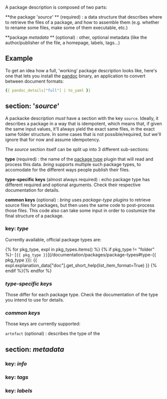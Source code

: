 A package description is composed of two parts:

**the package  '*source*' ** (required)
:     a data structure that describes where to retrieve the files of a package, and how to assemble them (e.g. whether to rename some files, make some of them executable, etc.)

**package *metadata* ** (optional)
:     other, optional metadata (like the author/publisher of the file, a homepage, labels, tags...)

## Example

To get an idea how a full, 'working' package description looks like, here's one that lets you install the [pandoc](https://pandoc.org/) binary, an application to convert between document formats:

``` yaml
{{ pandoc_details["full"] | to_yaml }}
```

## section: '*source*'

A packacke description *must* have a section with the key ``source``. Ideally, it describes a package in a way that is idempotent, which means that, if given the same input values, it'll always yield the exact same files, in the exact same folder structure. In some cases that is not possible/required, but we'll ignore that for now and assume idempotency.

The *source* section itself can be split up into 3 different sub-sections:

**type** (required)
:    the name of the [package type](/documentation/packages/package-types) plugin that will read and process this data. *bring* supports multiple such package types, to accomodate for the different ways people publish their files.

**type-specific keys** (almost always required)
:    echo package type has different required and optional arguments. Check their respective documentation for details.

**common keys** (optional)
:    *bring* uses *package-type plugins* to retrieve source files for packages, but then uses the same code to post-process those files. This code also can take some input in order to costumize the final structure of a package.

### key: *type*

Currently available, official package types are:

{% for pkg_type, expl in pkg_types.items() %}
{% if pkg_type != "folder" %}- [``{{ pkg_type }}``](/documentation/packages/package-types#type-{{ pkg_type }}): {{ expl.explanation_data["doc"].get_short_help(list_item_format=True) }}
{% endif %}{% endfor %}

### *type-specific keys*

Those differ for each package type. Check the documentation of the type you intend to use for details.

### *common keys*

Those keys are currently supported:

``artefact`` (optional)
:    describes the type of the


## section: *metadata*

### key: *info*

### key: *tags*

### key: *labels*
